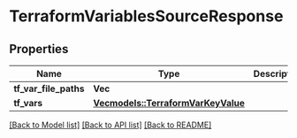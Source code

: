# TerraformVariablesSourceResponse

## Properties

Name | Type | Description | Notes
------------ | ------------- | ------------- | -------------
**tf_var_file_paths** | **Vec<String>** |  | 
**tf_vars** | [**Vec<models::TerraformVarKeyValue>**](TerraformVarKeyValue.md) |  | 

[[Back to Model list]](../README.md#documentation-for-models) [[Back to API list]](../README.md#documentation-for-api-endpoints) [[Back to README]](../README.md)


